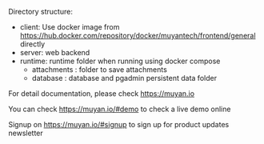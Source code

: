 
Directory structure:

* client: Use docker image from https://hub.docker.com/repository/docker/muyantech/frontend/general directly
* server: web backend
* runtime: runtime folder when running using docker compose
  - attachments : folder to save attachments
  - database : database and pgadmin persistent data folder

For detail documentation, please check https://muyan.io

You can check https://muyan.io/#demo to check a live demo online

Signup on https://muyan.io/#signup to sign up for product updates newsletter
